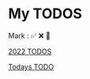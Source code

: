 # My TODOS

Mark : ✅ ❌ 🚀

[2022 TODOS](./2022)

[Todays TODO](https://github.com/Novelier-Webbelier/todos/blob/master/2022/2-Feb/9.md)
